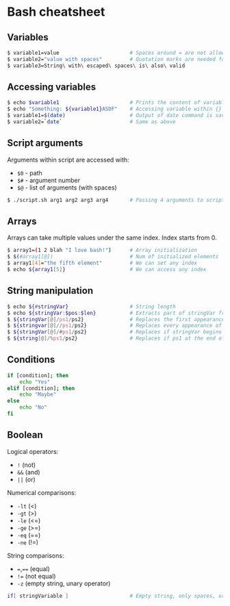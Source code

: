 # Bash cheatsheet

## Variables

```sh
$ variable1=value                       # Spaces around = are not allowed
$ variable2="value with spaces"         # Quotation marks are needed for space-separated values
$ variable3=String\ with\ escaped\ spaces\ is\ also\ valid
```

## Accessing variables

```sh
$ echo $variable1                       # Prints the content of variable1
$ echo "Something: ${variable1}ASDF"    # Accessing variable within {} avoids ambiguity
$ variable1=$(date)                     # Output of date command is saved inside variable1
$ variable2=`date`                      # Same as above
```

## Script arguments

Arguments within script are accessed with:
* `$0` - path
* `$#` - argument number
* `$@` - list of arguments (with spaces)

```sh
$ ./script.sh arg1 arg2 arg3 arg4       # Passing 4 arguments to script.sh
```

## Arrays

Arrays can take multiple values under the same index. Index starts from 0.

```sh
$ array1=(1 2 blah "I love bash!")      # Array initialization
$ $(#array1[@])                         # Num of initialized elements
$ array1[4]="the fifth element"         # We can set any index
$ echo ${array1[5]}                     # We can access any index
```

## String manipulation

```sh
$ echo ${#stringVar}                    # String length
$ echo ${stringVar:$pos:$len}           # Extracts part of stringVar from pos to pos+len (or the ond of the string if len not specified)
$ ${stringVar[@]/ps1/ps2}               # Replaces the first appearance of ps1 within stringVar with ps2
$ ${stringvar[@]//ps1/ps2}              # Replaces every appearance of ps1 with ps2
$ ${stringVar[@]/#ps1/ps2}              # Replaces if stringVar begins with ps1
$ ${string[@]/%ps1/ps2}                 # Replaces if ps1 at the end of string
```

## Conditions

```sh
if [condition]; then
    echo "Yes"
elif [condition]; then
    echo "Maybe"
else
    echo "No"
fi
```

## Boolean

Logical operators: 
* `!` (not) 
* `&&` (and) 
* `||` (or)

Numerical comparisons: 
* `-lt` (<)
* `-gt` (>)
* `-le` (<=)
* `-ge` (>=)
* `-eq` (==)
* `-ne` (!=)

String comparisons: 
* `=`,`==` (equal) 
* `!=` (not equal) 
* `-z` (empty string, unary operator)


```sh
if[ stringVariable ]                    # Empty string, only spaces, or undefined variable return false
```